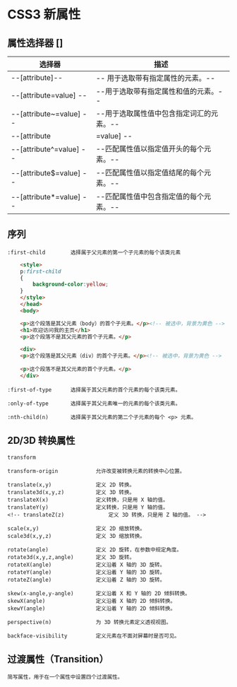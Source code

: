 # CSS3 新属性

## 属性选择器 []

|选择器|描述|
|--|--|
|--[attribute]--        |-- 用于选取带有指定属性的元素。--|
|--[attribute=value]  --|--用于选取带有指定属性和值的元素。--|
|--[attribute~=value] --|--用于选取属性值中包含指定词汇的元素。--|
|--[attribute|=value] --|--用于选取带有以指定值开头的属性值的元素，该值必须是整个单词。--|
|--[attribute^=value] --|--匹配属性值以指定值开头的每个元素。--|
|--[attribute$=value] --|--匹配属性值以指定值结尾的每个元素。--|
|--[attribute*=value] --|--匹配属性值中包含指定值的每个元素。--|

## 序列

    :first-child        选择属于父元素的第一个子元素的每个该类元素

```html
    <style>
    p:first-child
    {
        background-color:yellow;
    }
    </style>
    </head>
    <body>

    <p>这个段落是其父元素（body）的首个子元素。</p><!-- 被选中，背景为黄色 -->
    <h1>欢迎访问我的主页</h1>
    <p>这个段落不是其父元素的首个子元素。</p>

    <div>
    <p>这个段落是其父元素（div）的首个子元素。</p><!-- 被选中，背景为黄色 -->
    
    <p>这个段落不是其父元素的首个子元素。</p>
    </div>
```
    :first-of-type      选择属于其父元素的首个元素的每个该类元素。

    :only-of-type		选择属于其父元素唯一的元素的每个该类元素。

    :nth-child(n)		选择属于其父元素的第二个子元素的每个 <p> 元素。


## 2D/3D 转换属性
    transform

    transform-origin	        允许改变被转换元素的转换中心位置。

    translate(x,y)	            定义 2D 转换。
    translate3d(x,y,z)	        定义 3D 转换。	
    translateX(x)	            定义转换，只是用 X 轴的值。	
    translateY(y)	            定义转换，只是用 Y 轴的值。
    <!-- translateZ(z)	            定义 3D 转换，只是用 Z 轴的值。 -->

    scale(x,y)	                定义 2D 缩放转换。	
    scale3d(x,y,z)      	    定义 3D 缩放转换。
    
    rotate(angle)	            定义 2D 旋转，在参数中规定角度。	
    rotate3d(x,y,z,angle)	    定义 3D 旋转。	
    rotateX(angle)              定义沿着 X 轴的 3D 旋转。	
    rotateY(angle)	            定义沿着 Y 轴的 3D 旋转。	
    rotateZ(angle)	            定义沿着 Z 轴的 3D 旋转。

    skew(x-angle,y-angle)	    定义沿着 X 和 Y 轴的 2D 倾斜转换。
    skewX(angle)	            定义沿着 X 轴的 2D 倾斜转换。
    skewY(angle)	            定义沿着 Y 轴的 2D 倾斜转换。

    perspective(n)	            为 3D 转换元素定义透视视图。

    backface-visibility         定义元素在不面对屏幕时是否可见。

## 过渡属性（Transition）

    简写属性，用于在一个属性中设置四个过渡属性。



